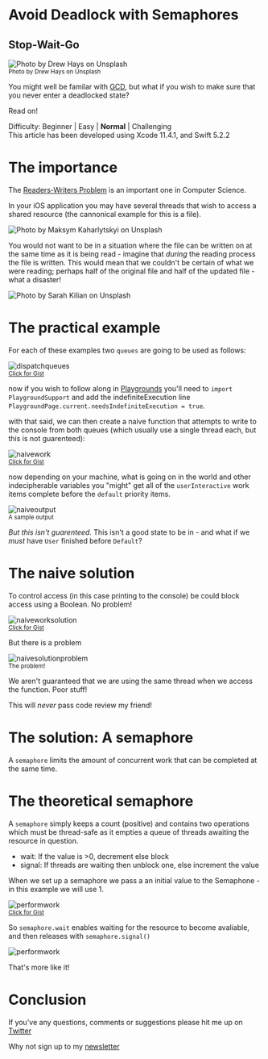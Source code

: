 # Avoid Deadlock with Semaphores
## Stop-Wait-Go

![Photo by Drew Hays on Unsplash](Images/0*z4aBupDI_gf6M0uO.jpeg ':size=200')<br/>
<sub>Photo by Drew Hays on Unsplash<sub>

You might well be familar with [GCD](https://medium.com/swift-coding/concurrency-and-grand-central-dispatch-in-swift-gcd-f0ae063973c2), but what if you wish to make sure that you never enter a deadlocked state?

Read on!

Difficulty: Beginner | Easy | **Normal** | Challenging<br/>
This article has been developed using Xcode 11.4.1, and Swift 5.2.2

# The importance
The [Readers-Writers Problem](https://medium.com/@stevenpcurtis.sc/the-readers-writers-problem-995a2a89d0ab
) is an important one in Computer Science.

In your iOS application you may have several threads that wish to access a shared resource (the cannonical example for this is a file).

![Photo by Maksym Kaharlytskyi on Unsplash](Images/maksym-kaharlytskyi-Q9y3LRuuxmg-unsplash.jpg)

You would not want to be in a situation where the file can be written on at the same time as it is being read - imagine that *during* the reading process the file is written. This would mean that we couldn't be certain of what we were reading; perhaps half of the original file and half of the updated file - what a disaster!

![Photo by 
Sarah Kilian on Unsplash](Images/photo-1555861496-0666c8981751.jpeg)


# The practical example
For each of these examples two `queues` are going to be used as follows:

![dispatchqueues](Images/dispatchqueues.png)<br>
<sub>[Click for Gist](https://gist.github.com/stevencurtis/0947427ef08e9a8b7ed4740d7ce391b6)<sub>

now if you wish to follow along in [Playgrounds](https://medium.com/@stevenpcurtis.sc/coding-in-swift-playgrounds-1a5563efa089) you'll need to `import PlaygroundSupport` and add the indefiniteExecution line `PlaygroundPage.current.needsIndefiniteExecution = true`.

with that said, we can then create a naive function that attempts to write to the console from both queues (which usually use a single thread each, but this is not guarenteed):

![naivework](Images/naivework.png)<br>
<sub>[Click for Gist](https://gist.github.com/stevencurtis/36e46d268afcdaf3b15c40d9d08c81bd)<sub>

now depending on your machine, what is going on in the world and other indecipherable variables you "might" get all of the `userInteractive` work items complete before the `default` priority items.

![naiveoutput](Images/naiveoutput.png)<br>
<sub>A sample output<sub>

*But this isn't guarenteed*. This isn't a good state to be in - and what if we *must* have `User` finished before `Default`?

# The naive solution

To control access (in this case printing to the console) be could block access using a Boolean. No problem!

![naiveworksolution](Images/naiveworksolution.png)<br>
<sub>[Click for Gist](https://gist.github.com/stevencurtis/f6d3aedcb24174c0f78b3371fbd80c09)<sub>

But there is a problem

![naivesolutionproblem](Images/naivesolutionproblem.png)<br>
<sub>The problem!<sub>

We aren't guaranteed that we are using the same thread when we access the function. Poor stuff!

This will *never* pass code review my friend!

# The solution: A semaphore
A `semaphore` limits the amount of concurrent work that can be completed at the same time. 

# The theoretical semaphore
A `semaphore` simply keeps a count (positive) and contains two operations which must be thread-safe as it empties a queue of threads awaiting the resource in question.
* wait: If the value is >0, decrement else block
* signal: If threads are waiting then unblock one, else increment the value

When we set up a semaphore we pass a an initial value to the Semaphone - in this example we will use 1. 

![performwork](Images/performwork.png)<br>
<sub>[Click for Gist](performwork)<sub>

So `semaphore.wait` enables waiting for the resource to become avaliable, and then releases with `semaphore.signal()`

![performwork](Images/solution.png)<br>

That's more like it!

# Conclusion


If you've any questions, comments or suggestions please hit me up on [Twitter](https://twitter.com/stevenpcurtis) 

Why not sign up to my [newsletter](https://subscribe.to/swiftcodingblog/)
